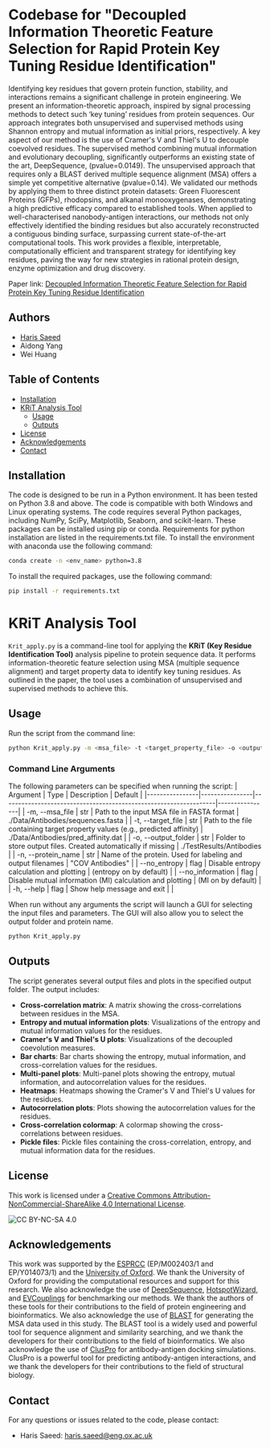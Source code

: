 # Codebase for "Decoupled Information Theoretic Feature Selection for Rapid Protein Key Tuning Residue Identification"

Identifying key residues that govern protein function, stability, and interactions remains a significant challenge in protein engineering. We present an information-theoretic approach, inspired by signal processing methods to detect such ‘key tuning’ residues from protein sequences. Our approach integrates both unsupervised and supervised methods using Shannon entropy and mutual information as initial priors, respectively. A key aspect of our method is the use of Cramer's V and Thiel's U to decouple coevolved residues. The supervised method combining mutual information and evolutionary decoupling,  significantly outperforms an existing state of the art, DeepSequence, (pvalue=0.0149). The unsupervised approach that requires only a BLAST derived multiple sequence alignment (MSA) offers a simple yet competitive alternative (pvalue=0.14). We validated our methods by applying them to three distinct protein datasets: Green Fluorescent Proteins (GFPs), rhodopsins, and alkanal monooxygenases, demonstrating a high predictive efficacy compared to established tools. When applied to well-characterised nanobody-antigen interactions, our methods not only effectively identified the binding residues but also accurately reconstructed a contiguous binding surface, surpassing current state-of-the-art computational tools. This work provides a flexible, interpretable, computationally efficient and transparent strategy for identifying key residues, paving the way for new strategies in rational protein design, enzyme optimization and drug discovery.

Paper link: [Decoupled Information Theoretic Feature Selection for Rapid Protein Key Tuning Residue Identification](https://doi.org/10.1101/2023.10.02.560679)

## Authors
- [Haris Saeed](https://hs280portfolio.netlify.app/)
- Aidong Yang
- Wei Huang

## Table of Contents
- [Installation](#installation)
- [KRiT Analysis Tool](#krit-analysis-tool)
    - [Usage](#usage)
    - [Outputs](#outputs)
- [License](#license)
- [Acknowledgements](#acknowledgements)
- [Contact](#contact)

## Installation
The code is designed to be run in a Python environment. It has been tested on Python 3.8 and above. The code is compatible with both Windows and Linux operating systems. The code requires several Python packages, including NumPy, SciPy, Matplotlib, Seaborn, and scikit-learn. These packages can be installed using pip or conda. Requirements for python installation are listed in the requirements.txt file. To install the environment with anaconda use the following command:

```bash
conda create -n <env_name> python=3.8
```
To install the required packages, use the following command:
```bash
pip install -r requirements.txt
```

# KRiT Analysis Tool
`Krit_apply.py` is a command-line tool for applying the **KRiT (Key Residue Identification Tool)** analysis pipeline to protein sequence data. It performs information-theoretic feature selection using MSA (multiple sequence alignment) and target property data to identify key tuning residues. As outlined in the paper, the tool uses a combination of unsupervised and supervised methods to achieve this.

## Usage

Run the script from the command line:

```bash
python Krit_apply.py -m <msa_file> -t <target_property_file> -o <output_folder> -n <protein_name>
```

### Command Line Arguments
The following parameters can be specified when running the script:
| Argument	| Type	| Description	| Default |
|----------------|----------------|------------------------------------------------------------------|----------------|
| -m, --msa_file	| str	| Path to the input MSA file in FASTA format	| ./Data/Antibodies/sequences.fasta |
| -t, --target_file	| str	| Path to the file containing target property values (e.g., predicted affinity)	| ./Data/Antibodies/pred_affinity.dat |
| -o, --output_folder	| str	| Folder to store output files. Created automatically if missing	| ./TestResults/Antibodies |
| -n, --protein_name	| str	| Name of the protein. Used for labeling and output filenames	| "COV Antibodies" |
| --no_entropy	| flag	| Disable entropy calculation and plotting	| (entropy on by default) |
| --no_information	| flag	| Disable mutual information (MI) calculation and plotting	| (MI on by default) |
| -h, --help	| flag	| Show help message and exit	|  |


When run without any arguments the script will launch a GUI for selecting the input files and parameters. The GUI will also allow you to select the output folder and protein name. 

```bash
python Krit_apply.py
```

## Outputs
The script generates several output files and plots in the specified output folder. The output includes:
- **Cross-correlation matrix**: A matrix showing the cross-correlations between residues in the MSA.
- **Entropy and mutual information plots**: Visualizations of the entropy and mutual information values for the residues.
- **Cramer's V and Thiel's U plots**: Visualizations of the decoupled coevolution measures.
- **Bar charts**: Bar charts showing the entropy, mutual information, and cross-correlation values for the residues.
- **Multi-panel plots**: Multi-panel plots showing the entropy, mutual information, and autocorrelation values for the residues.
- **Heatmaps**: Heatmaps showing the Cramer's V and Thiel's U values for the residues.
- **Autocorrelation plots**: Plots showing the autocorrelation values for the residues.
- **Cross-correlation colormap**: A colormap showing the cross-correlations between residues.
- **Pickle files**: Pickle files containing the cross-correlation, entropy, and mutual information data for the residues.

## License

This work is licensed under a [Creative Commons Attribution-NonCommercial-ShareAlike 4.0 International License](https://creativecommons.org/licenses/by-nc-sa/4.0/).

![CC BY-NC-SA 4.0](https://licensebuttons.net/l/by-nc-sa/4.0/88x31.png)

## Acknowledgements
This work was supported by the [ESPRCC](https://www.ukri.org/councils/epsrc/) (EP/M002403/1 and EP/Y014073/1) and the [University of Oxford](https://www.ox.ac.uk/). We thank the University of Oxford for providing the computational resources and support for this research.
We also acknowledge the use of [DeepSequence](https://github.com/debbiemarkslab/DeepSequence), [HotspotWizard](https://doi.org/10.1093/nar/gky417), and [EVCouplings](https://github.com/debbiemarkslab/EVcouplings) for benchmarking our methods. We thank the authors of these tools for their contributions to the field of protein engineering and bioinformatics. We also acknowledge the use of [BLAST](https://blast.ncbi.nlm.nih.gov/Blast.cgi) for generating the MSA data used in this study. The BLAST tool is a widely used and powerful tool for sequence alignment and similarity searching, and we thank the developers for their contributions to the field of bioinformatics. We also acknowledge the use of [ClusPro](https://cluspro.org/help.php) for antibody-antigen docking simulations. ClusPro is a powerful tool for predicting antibody-antigen interactions, and we thank the developers for their contributions to the field of structural biology.

## Contact
For any questions or issues related to the code, please contact:
- Haris Saeed: [haris.saeed@eng.ox.ac.uk](mailto:haris.saeed@eng.ox.ac.uk)



